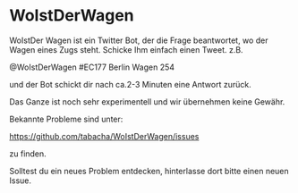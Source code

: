 # WoIstDerWagen
WoIstDer Wagen ist ein Twitter Bot, der die Frage beantwortet, wo der Wagen eines Zugs steht. Schicke Ihm einfach einen Tweet. z.B.

@WoIstDerWagen #EC177 Berlin Wagen 254

und der Bot schickt dir nach ca.2-3 Minuten eine Antwort zurück.

Das Ganze ist noch sehr experimentell und wir übernehmen keine Gewähr.

Bekannte Probleme sind unter:

https://github.com/tabacha/WoIstDerWagen/issues

zu finden.

Solltest du ein neues Problem entdecken, hinterlasse dort bitte einen neuen Issue.